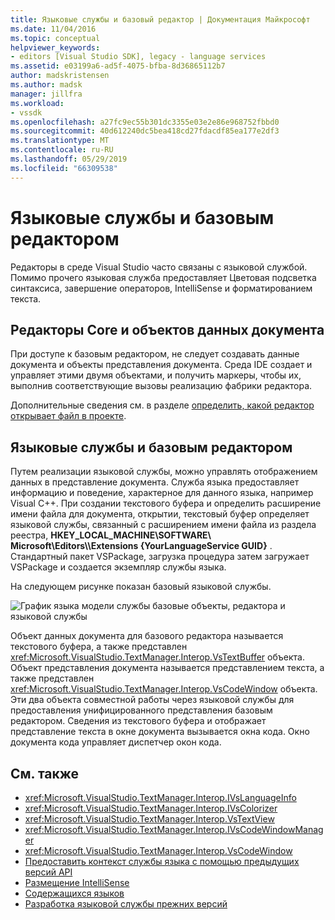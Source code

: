 ```yaml
---
title: Языковые службы и базовый редактор | Документация Майкрософт
ms.date: 11/04/2016
ms.topic: conceptual
helpviewer_keywords:
- editors [Visual Studio SDK], legacy - language services
ms.assetid: e03199a6-ad5f-4075-bfba-8d36865112b7
author: madskristensen
ms.author: madsk
manager: jillfra
ms.workload:
- vssdk
ms.openlocfilehash: a27fc9ec55b301dc3355e03e2e86e968752fbbd0
ms.sourcegitcommit: 40d612240dc5bea418cd27fdacdf85ea177e2df3
ms.translationtype: MT
ms.contentlocale: ru-RU
ms.lasthandoff: 05/29/2019
ms.locfileid: "66309538"
---
```

# <a name="language-services-and-the-core-editor"></a>Языковые службы и базовым редактором
Редакторы в среде Visual Studio часто связаны с языковой службой. Помимо прочего языковая служба предоставляет Цветовая подсветка синтаксиса, завершение операторов, IntelliSense и форматированием текста.

## <a name="core-editors-and-document-data-objects"></a>Редакторы Core и объектов данных документа
 При доступе к базовым редактором, не следует создавать данные документа и объекты представления документа. Среда IDE создает и управляет этими двумя объектами, и получить маркеры, чтобы их, выполнив соответствующие вызовы реализацию фабрики редактора.

 Дополнительные сведения см. в разделе [определить, какой редактор открывает файл в проекте](../extensibility/internals/determining-which-editor-opens-a-file-in-a-project.md).

## <a name="language-services-and-the-core-editor"></a>Языковые службы и базовым редактором
 Путем реализации языковой службы, можно управлять отображением данных в представление документа. Служба языка предоставляет информацию и поведение, характерное для данного языка, например Visual C++. При создании текстового буфера и определить расширение имени файла для документа, открытии, текстовый буфер определяет языковой службы, связанный с расширением имени файла из раздела реестра, **HKEY_LOCAL_MACHINE\SOFTWARE\ Microsoft\Editors\\\Extensions {YourLanguageService GUID}** . Стандартный пакет VSPackage, загрузка процедура затем загружает VSPackage и создается экземпляр службы языка.

 На следующем рисунке показан базовый языковой службы.

 ![График языка модели службы](../extensibility/media/vslanguageservicemodel.gif "vsLanguageServiceModel") базовые объекты, редактора и языковой службы

 Объект данных документа для базового редактора называется текстового буфера, а также представлен <xref:Microsoft.VisualStudio.TextManager.Interop.VsTextBuffer> объекта. Объект представления документа называется представлением текста, а также представлен <xref:Microsoft.VisualStudio.TextManager.Interop.VsCodeWindow> объекта. Эти два объекта совместной работы через языковой службы для предоставления унифицированного представления базовым редактором. Сведения из текстового буфера и отображает представление текста в окне документа вызывается окна кода. Окно документа кода управляет диспетчер окон кода.

## <a name="see-also"></a>См. также
- <xref:Microsoft.VisualStudio.TextManager.Interop.IVsLanguageInfo>
- <xref:Microsoft.VisualStudio.TextManager.Interop.IVsColorizer>
- <xref:Microsoft.VisualStudio.TextManager.Interop.VsTextView>
- <xref:Microsoft.VisualStudio.TextManager.Interop.IVsCodeWindowManager>
- <xref:Microsoft.VisualStudio.TextManager.Interop.VsCodeWindow>
- [Предоставить контекст службы языка с помощью предыдущих версий API](../extensibility/providing-a-language-service-context-by-using-the-legacy-api.md)
- [Размещение IntelliSense](../extensibility/intellisense-hosting.md)
- [Содержащихся языков](../extensibility/contained-languages.md)
- [Разработка языковой службы прежних версий](../extensibility/internals/developing-a-legacy-language-service.md)